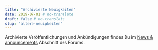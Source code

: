 ```yaml
---
title: "Archivierte Neuigkeiten"
date: 2019-07-01 # no-translate
draft: false # no-translate
slug: "ältere-neuigkeiten"
---
```


Archivierte Veröffentlichungen und Ankündigungen findes Du im [News & announcements](https://forums.wz2100.net/viewforum.php?f=1) Abschnitt des Forums.
